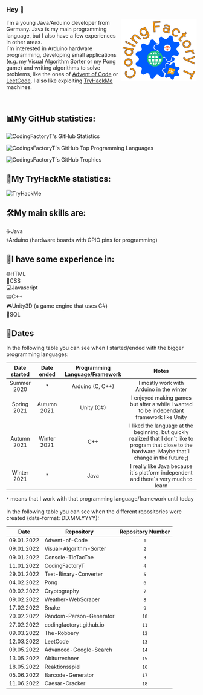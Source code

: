 ### Hey 👋

<img src="CodingFactoryT_Logo.png" align ="right">

I´m a young Java/Arduino developer from Germany. Java is my main programming language, but I also have a few experiences in other areas. <br>
I´m interested in Arduino hardware programming, developing small applications (e.g. my Visual Algorithm Sorter or my Pong game) and writing algorithms to solve problems, like the ones of [Advent of Code](https://adventofcode.com) or [LeetCode](https://leetcode.com).
I also like exploiting [TryHackMe](https://tryhackme.com) machines.

<br>

## 📊My GitHub statistics:      
  ![CodingFactoryT's GitHub Statistics](https://github-readme-stats.vercel.app/api?username=CodingFactoryT&theme=tokyonight) 
  
  ![CodingsFactoryT´s GitHub Top Programming Languages](https://github-readme-stats.vercel.app/api/top-langs?username=CodingFactoryT&theme=tokyonight&card_width=495) 
  
  ![CodingsFactoryT´s GitHub Trophies](https://github-profile-trophy.vercel.app/?username=CodingFactoryT&theme=tokyonight)
  
## 🔐My TryHackMe statistics:
<img src="https://tryhackme-badges.s3.amazonaws.com/CodingFactoryT.png" alt="TryHackMe">

## 🛠️My main skills are: 
☕Java         <br>
🌀Arduino (hardware boards with GPIO pins for programming)

## 🔨I have some experience in: 
🌐HTML         <br>
📜CSS          <br>
💻Javascript   <br>
📟C++          <br>
🎮Unity3D (a game engine that uses C#) <br>
📡SQL

## 📆Dates

In the following table you can see when I started/ended with the bigger programming languages: <br>

|Date started|Date ended |Programming Language/Framework|Notes                                                                                   |
|:----------:|:---------:|:----------------------------:|:--------------------------------------------------------------------------------------:|
|Summer 2020 |*          |Arduino (C, C++)   	          |I mostly work with Arduino in the winter                                                |
|Spring 2021 |Autumn 2021|Unity (C#)                    |I enjoyed making games but after a while I wanted to be independant framework like Unity|
|Autumn 2021 |Winter 2021|C++                           |I liked the language at the beginning, but quickly realized that I don´t like to program that close to the hardware. Maybe that´ll change in the future ;)
|Winter 2021 |*          |Java                          |I really like Java because it´s platform independent and there´s very much to learn     |

`*` means that I work with that programming language/framework until today <br> <br> 
In the following table you can see when the different repositories were created (date-format: DD.MM.YYYY): <br>

|Date      |Repository                                  |Repository Number|
|----------|--------------------------------------------|:---------------:|
|09.01.2022|Advent-of-Code                              |`1`              |
|09.01.2022|Visual-Algorithm-Sorter                     |`2`              |
|09.01.2022|Console-TicTacToe                           |`3`              |
|11.01.2022|CodingFactoryT                              |`4`              |
|29.01.2022|Text-Binary-Converter                       |`5`              |
|04.02.2022|Pong	                                      |`6`              |
|09.02.2022|Cryptography	                              |`7`              |
|09.02.2022|Weather-WebScraper	                        |`8`              |
|17.02.2022|Snake	                                      |`9`              |
|20.02.2022|Random-Person-Generator	                    |`10`             |
|27.02.2022|codingfactoryt.github.io	                  |`11`             |
|09.03.2022|The-Robbery	                                |`12`             |
|12.03.2022|LeetCode	                                  |`13`             |
|09.05.2022|Advanced-Google-Search                      |`14`             |
|13.05.2022|Abiturrechner                               |`15`             |
|18.05.2022|Reaktionsspiel                              |`16`             |
|05.06.2022|Barcode-Generator                           |`17`             |
|11.06.2022|Caesar-Cracker                              |`18`             |
